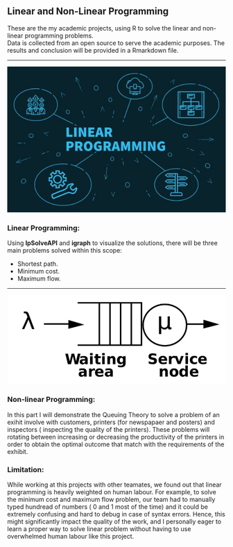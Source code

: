 ## Linear and Non-Linear Programming
These are the my academic projects, using R to solve the linear and non-linear programming problems.  
Data is collected from an open source to serve the academic purposes.
The results and conclusion will be provided in a Rmarkdown file.

---
<img src="Linear_resize.jpg?raw=true"/>  

### Linear Programming:
Using **lpSolveAPI** and **igraph** to visualize the solutions, there will be three main problems solved within this scope:  
- Shortest path.
- Minimum cost.
- Maximum flow. 

---
<img src="Queing_resize.png?raw=true"/>  

### Non-linear Programming:
In this part I will demonstrate the Queuing Theory to solve a problem of an exihit involve with customers, printers (for newspapaer and posters) and inspectors ( inspecting the quality of the printers). These problems will rotating between increasing or decreasing the productivity of the printers in order to obtain the optimal outcome that match with the requirements of the exhibit.  

### Limitation:
While working at this projects with other teamates, we found out that linear programming is heavily weighted on human labour. For example, to solve the minimum cost and maximum flow problem, our team had to manually typed hundread of numbers ( 0 and 1 most of the time) and it could be extremely confusing and hard to debug in case of syntax errors. Hence, this might significantly impact the quality of the work, and I personally eager to learn a proper way to solve linear problem without having to use overwhelmed human labour like this project. 
